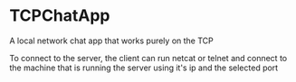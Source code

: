 # TCPChatApp
A local network chat app that works purely on the TCP

To connect to the server, the client can run netcat or telnet and connect to the machine that is running the server using it's ip and the selected port
